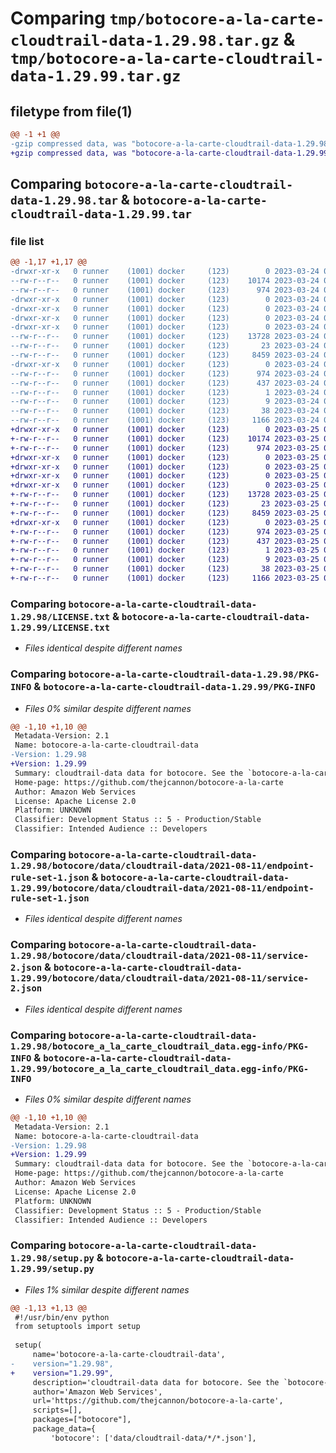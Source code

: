# Comparing `tmp/botocore-a-la-carte-cloudtrail-data-1.29.98.tar.gz` & `tmp/botocore-a-la-carte-cloudtrail-data-1.29.99.tar.gz`

## filetype from file(1)

```diff
@@ -1 +1 @@
-gzip compressed data, was "botocore-a-la-carte-cloudtrail-data-1.29.98.tar", last modified: Fri Mar 24 01:24:04 2023, max compression
+gzip compressed data, was "botocore-a-la-carte-cloudtrail-data-1.29.99.tar", last modified: Sat Mar 25 01:22:21 2023, max compression
```

## Comparing `botocore-a-la-carte-cloudtrail-data-1.29.98.tar` & `botocore-a-la-carte-cloudtrail-data-1.29.99.tar`

### file list

```diff
@@ -1,17 +1,17 @@
-drwxr-xr-x   0 runner    (1001) docker     (123)        0 2023-03-24 01:24:04.417804 botocore-a-la-carte-cloudtrail-data-1.29.98/
--rw-r--r--   0 runner    (1001) docker     (123)    10174 2023-03-24 01:24:04.000000 botocore-a-la-carte-cloudtrail-data-1.29.98/LICENSE.txt
--rw-r--r--   0 runner    (1001) docker     (123)      974 2023-03-24 01:24:04.417804 botocore-a-la-carte-cloudtrail-data-1.29.98/PKG-INFO
-drwxr-xr-x   0 runner    (1001) docker     (123)        0 2023-03-24 01:24:04.417804 botocore-a-la-carte-cloudtrail-data-1.29.98/botocore/
-drwxr-xr-x   0 runner    (1001) docker     (123)        0 2023-03-24 01:24:04.417804 botocore-a-la-carte-cloudtrail-data-1.29.98/botocore/data/
-drwxr-xr-x   0 runner    (1001) docker     (123)        0 2023-03-24 01:24:04.417804 botocore-a-la-carte-cloudtrail-data-1.29.98/botocore/data/cloudtrail-data/
-drwxr-xr-x   0 runner    (1001) docker     (123)        0 2023-03-24 01:24:04.417804 botocore-a-la-carte-cloudtrail-data-1.29.98/botocore/data/cloudtrail-data/2021-08-11/
--rw-r--r--   0 runner    (1001) docker     (123)    13728 2023-03-24 01:23:57.000000 botocore-a-la-carte-cloudtrail-data-1.29.98/botocore/data/cloudtrail-data/2021-08-11/endpoint-rule-set-1.json
--rw-r--r--   0 runner    (1001) docker     (123)       23 2023-03-24 01:23:57.000000 botocore-a-la-carte-cloudtrail-data-1.29.98/botocore/data/cloudtrail-data/2021-08-11/paginators-1.json
--rw-r--r--   0 runner    (1001) docker     (123)     8459 2023-03-24 01:23:57.000000 botocore-a-la-carte-cloudtrail-data-1.29.98/botocore/data/cloudtrail-data/2021-08-11/service-2.json
-drwxr-xr-x   0 runner    (1001) docker     (123)        0 2023-03-24 01:24:04.417804 botocore-a-la-carte-cloudtrail-data-1.29.98/botocore_a_la_carte_cloudtrail_data.egg-info/
--rw-r--r--   0 runner    (1001) docker     (123)      974 2023-03-24 01:24:04.000000 botocore-a-la-carte-cloudtrail-data-1.29.98/botocore_a_la_carte_cloudtrail_data.egg-info/PKG-INFO
--rw-r--r--   0 runner    (1001) docker     (123)      437 2023-03-24 01:24:04.000000 botocore-a-la-carte-cloudtrail-data-1.29.98/botocore_a_la_carte_cloudtrail_data.egg-info/SOURCES.txt
--rw-r--r--   0 runner    (1001) docker     (123)        1 2023-03-24 01:24:04.000000 botocore-a-la-carte-cloudtrail-data-1.29.98/botocore_a_la_carte_cloudtrail_data.egg-info/dependency_links.txt
--rw-r--r--   0 runner    (1001) docker     (123)        9 2023-03-24 01:24:04.000000 botocore-a-la-carte-cloudtrail-data-1.29.98/botocore_a_la_carte_cloudtrail_data.egg-info/top_level.txt
--rw-r--r--   0 runner    (1001) docker     (123)       38 2023-03-24 01:24:04.417804 botocore-a-la-carte-cloudtrail-data-1.29.98/setup.cfg
--rw-r--r--   0 runner    (1001) docker     (123)     1166 2023-03-24 01:24:04.000000 botocore-a-la-carte-cloudtrail-data-1.29.98/setup.py
+drwxr-xr-x   0 runner    (1001) docker     (123)        0 2023-03-25 01:22:21.730332 botocore-a-la-carte-cloudtrail-data-1.29.99/
+-rw-r--r--   0 runner    (1001) docker     (123)    10174 2023-03-25 01:22:21.000000 botocore-a-la-carte-cloudtrail-data-1.29.99/LICENSE.txt
+-rw-r--r--   0 runner    (1001) docker     (123)      974 2023-03-25 01:22:21.730332 botocore-a-la-carte-cloudtrail-data-1.29.99/PKG-INFO
+drwxr-xr-x   0 runner    (1001) docker     (123)        0 2023-03-25 01:22:21.730332 botocore-a-la-carte-cloudtrail-data-1.29.99/botocore/
+drwxr-xr-x   0 runner    (1001) docker     (123)        0 2023-03-25 01:22:21.730332 botocore-a-la-carte-cloudtrail-data-1.29.99/botocore/data/
+drwxr-xr-x   0 runner    (1001) docker     (123)        0 2023-03-25 01:22:21.730332 botocore-a-la-carte-cloudtrail-data-1.29.99/botocore/data/cloudtrail-data/
+drwxr-xr-x   0 runner    (1001) docker     (123)        0 2023-03-25 01:22:21.730332 botocore-a-la-carte-cloudtrail-data-1.29.99/botocore/data/cloudtrail-data/2021-08-11/
+-rw-r--r--   0 runner    (1001) docker     (123)    13728 2023-03-25 01:22:12.000000 botocore-a-la-carte-cloudtrail-data-1.29.99/botocore/data/cloudtrail-data/2021-08-11/endpoint-rule-set-1.json
+-rw-r--r--   0 runner    (1001) docker     (123)       23 2023-03-25 01:22:12.000000 botocore-a-la-carte-cloudtrail-data-1.29.99/botocore/data/cloudtrail-data/2021-08-11/paginators-1.json
+-rw-r--r--   0 runner    (1001) docker     (123)     8459 2023-03-25 01:22:12.000000 botocore-a-la-carte-cloudtrail-data-1.29.99/botocore/data/cloudtrail-data/2021-08-11/service-2.json
+drwxr-xr-x   0 runner    (1001) docker     (123)        0 2023-03-25 01:22:21.730332 botocore-a-la-carte-cloudtrail-data-1.29.99/botocore_a_la_carte_cloudtrail_data.egg-info/
+-rw-r--r--   0 runner    (1001) docker     (123)      974 2023-03-25 01:22:21.000000 botocore-a-la-carte-cloudtrail-data-1.29.99/botocore_a_la_carte_cloudtrail_data.egg-info/PKG-INFO
+-rw-r--r--   0 runner    (1001) docker     (123)      437 2023-03-25 01:22:21.000000 botocore-a-la-carte-cloudtrail-data-1.29.99/botocore_a_la_carte_cloudtrail_data.egg-info/SOURCES.txt
+-rw-r--r--   0 runner    (1001) docker     (123)        1 2023-03-25 01:22:21.000000 botocore-a-la-carte-cloudtrail-data-1.29.99/botocore_a_la_carte_cloudtrail_data.egg-info/dependency_links.txt
+-rw-r--r--   0 runner    (1001) docker     (123)        9 2023-03-25 01:22:21.000000 botocore-a-la-carte-cloudtrail-data-1.29.99/botocore_a_la_carte_cloudtrail_data.egg-info/top_level.txt
+-rw-r--r--   0 runner    (1001) docker     (123)       38 2023-03-25 01:22:21.730332 botocore-a-la-carte-cloudtrail-data-1.29.99/setup.cfg
+-rw-r--r--   0 runner    (1001) docker     (123)     1166 2023-03-25 01:22:21.000000 botocore-a-la-carte-cloudtrail-data-1.29.99/setup.py
```

### Comparing `botocore-a-la-carte-cloudtrail-data-1.29.98/LICENSE.txt` & `botocore-a-la-carte-cloudtrail-data-1.29.99/LICENSE.txt`

 * *Files identical despite different names*

### Comparing `botocore-a-la-carte-cloudtrail-data-1.29.98/PKG-INFO` & `botocore-a-la-carte-cloudtrail-data-1.29.99/PKG-INFO`

 * *Files 0% similar despite different names*

```diff
@@ -1,10 +1,10 @@
 Metadata-Version: 2.1
 Name: botocore-a-la-carte-cloudtrail-data
-Version: 1.29.98
+Version: 1.29.99
 Summary: cloudtrail-data data for botocore. See the `botocore-a-la-carte` package for more info.
 Home-page: https://github.com/thejcannon/botocore-a-la-carte
 Author: Amazon Web Services
 License: Apache License 2.0
 Platform: UNKNOWN
 Classifier: Development Status :: 5 - Production/Stable
 Classifier: Intended Audience :: Developers
```

### Comparing `botocore-a-la-carte-cloudtrail-data-1.29.98/botocore/data/cloudtrail-data/2021-08-11/endpoint-rule-set-1.json` & `botocore-a-la-carte-cloudtrail-data-1.29.99/botocore/data/cloudtrail-data/2021-08-11/endpoint-rule-set-1.json`

 * *Files identical despite different names*

### Comparing `botocore-a-la-carte-cloudtrail-data-1.29.98/botocore/data/cloudtrail-data/2021-08-11/service-2.json` & `botocore-a-la-carte-cloudtrail-data-1.29.99/botocore/data/cloudtrail-data/2021-08-11/service-2.json`

 * *Files identical despite different names*

### Comparing `botocore-a-la-carte-cloudtrail-data-1.29.98/botocore_a_la_carte_cloudtrail_data.egg-info/PKG-INFO` & `botocore-a-la-carte-cloudtrail-data-1.29.99/botocore_a_la_carte_cloudtrail_data.egg-info/PKG-INFO`

 * *Files 0% similar despite different names*

```diff
@@ -1,10 +1,10 @@
 Metadata-Version: 2.1
 Name: botocore-a-la-carte-cloudtrail-data
-Version: 1.29.98
+Version: 1.29.99
 Summary: cloudtrail-data data for botocore. See the `botocore-a-la-carte` package for more info.
 Home-page: https://github.com/thejcannon/botocore-a-la-carte
 Author: Amazon Web Services
 License: Apache License 2.0
 Platform: UNKNOWN
 Classifier: Development Status :: 5 - Production/Stable
 Classifier: Intended Audience :: Developers
```

### Comparing `botocore-a-la-carte-cloudtrail-data-1.29.98/setup.py` & `botocore-a-la-carte-cloudtrail-data-1.29.99/setup.py`

 * *Files 1% similar despite different names*

```diff
@@ -1,13 +1,13 @@
 #!/usr/bin/env python
 from setuptools import setup
 
 setup(
     name='botocore-a-la-carte-cloudtrail-data',
-    version="1.29.98",
+    version="1.29.99",
     description='cloudtrail-data data for botocore. See the `botocore-a-la-carte` package for more info.',
     author='Amazon Web Services',
     url='https://github.com/thejcannon/botocore-a-la-carte',
     scripts=[],
     packages=["botocore"],
     package_data={
         'botocore': ['data/cloudtrail-data/*/*.json'],
```

